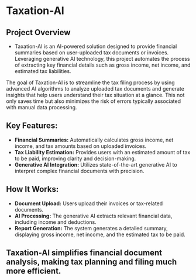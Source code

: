 # Taxation-AI

## Project Overview
- Taxation-AI is an AI-powered solution designed to provide financial summaries based on user-uploaded tax documents or invoices. Leveraging generative AI technology, this project automates the process of extracting key financial details such as gross income, net income, and estimated tax liabilities.

The goal of Taxation-AI is to streamline the tax filing process by using advanced AI algorithms to analyze uploaded tax documents and generate insights that help users understand their tax situation at a glance. This not only saves time but also minimizes the risk of errors typically associated with manual data processing.

## Key Features:
- **Financial Summaries:** Automatically calculates gross income, net income, and tax amounts based on uploaded invoices.
- **Tax Liability Estimation:** Provides users with an estimated amount of tax to be paid, improving clarity and decision-making.
- **Generative AI Integration:** Utilizes state-of-the-art generative AI to interpret complex financial documents with precision.

## How It Works:
- **Document Upload:** Users upload their invoices or tax-related documents.
- **AI Processing:** The generative AI extracts relevant financial data, including income and deductions.
- **Report Generation:** The system generates a detailed summary, displaying gross income, net income, and the estimated tax to be paid.

## Taxation-AI simplifies financial document analysis, making tax planning and filing much more efficient.
